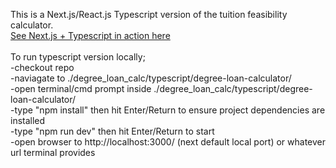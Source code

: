 This is a Next.js/React.js Typescript version of the tuition feasibility calculator.
<br>
[See Next.js + Typescript in action here](https://degree-loan-calc.vercel.app/)
<br>
<br>
To run typescript version locally;<br>
-checkout repo<br>
-naviagate to ./degree_loan_calc/typescript/degree-loan-calculator/<br>
-open terminal/cmd prompt inside ./degree_loan_calc/typescript/degree-loan-calculator/<br>
-type "npm install" then hit Enter/Return to ensure project dependencies are installed<br>
-type "npm run dev" then hit Enter/Return to start <br>
-open browser to http://localhost:3000/ (next default local port) or whatever url terminal provides